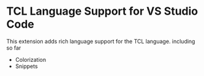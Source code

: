 # TCL Language Support for VS Studio Code

This extension adds rich language support for the TCL language. including so far

- Colorization
- Snippets